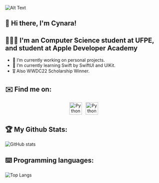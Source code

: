 

![Alt Text](https://raw.githubusercontent.com/saadeghi/saadeghi/master/dino.gif)


## 👾 Hi there, I'm Cynara!

## 👩🏻‍💻 I'm an Computer Science student at UFPE, and student at Apple Developer Academy 

- 🔭 I’m currently working on personal projects.
- 🌱 I’m currently learning Swift by SwiftUI and UIKit.
- 🎖 Also WWDC22 Scholarship Winner.

## ✉️ Find me on:


<p align="center">
 <a href="https://www.linkedin.com/in/cynara-costa-bba1271a2/" target="_blank" rel="noopener noreferrer"> <img src="https://img.icons8.com/metro/452/linkedin.png" alt="Python" height="40" style="vertical-align:top; margin:4px"></a>
 <a href="cvocac@cin.ufpe.br"> <img src="https://freepngimg.com/download/gmail/66478-logo-icons-computer-email-gmail-free-clipart-hq.png" alt="Python" height="40" style="vertical-align:top; margin:4px"></a>
</p>

## 🏆 My Github Stats:

![GitHub stats](https://github-readme-stats.vercel.app/api?username=CynaraCosta&show_icons=true&theme=tokyonight)

## ⌨️ Programming languages:

![Top Langs](https://github-readme-stats.vercel.app/api/top-langs/?username=CynaraCosta&theme=tokyonight)
